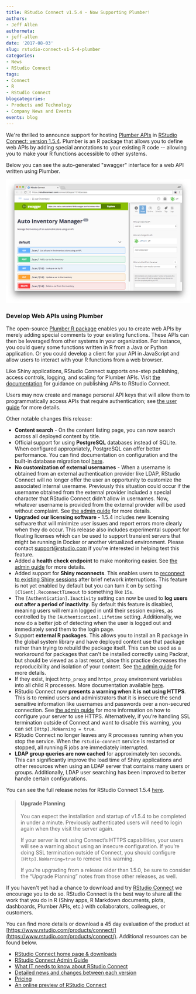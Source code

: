 ```yaml
---
title: RStudio Connect v1.5.4 - Now Supporting Plumber!
authors:
- Jeff Allen
authormeta: 
- jeff-allen
date: '2017-08-03'
slug: rstudio-connect-v1-5-4-plumber
categories:
- News
- RStudio Connect
tags:
- Connect
- R
- RStudio Connect
blogcategories:
- Products and Technology
- Company News and Events
events: blog
---
```



We're thrilled to announce support for hosting [Plumber APIs](https://www.rplumber.io/) in [RStudio Connect: version 1.5.4](https://www.rstudio.com/products/connect/). Plumber is an R package that allows you to define web APIs by adding special annotations to your existing R code -- allowing you to make your R functions accessible to other systems. 

Below you can see the auto-generated "swagger" interface for a web API written using Plumber.

![The auto-generated "swagger" interface for a web API written using Plumber.](rsc-154-plumber.png)

### Develop Web APIs using Plumber

The open-source [Plumber R package](https://rplumber.io/) enables you to create web APIs by merely adding special comments to your existing functions. These APIs can then be leveraged from other systems in your organization. For instance, you could query some functions written in R from a Java or Python application. Or you could develop a client for your API in JavaScript and allow users to interact with your R functions from a web browser.

Like Shiny applications, RStudio Connect supports one-step publishing, access controls, logging, and scaling for Plumber APIs. Visit [the documentation](http://docs.rstudio.com/connect/1.5.4/user/publishing.html#publishing-plumber-apis) for guidance on publishing APIs to RStudio Connect.

Users may now create and manage personal API keys that will allow them to programmatically access APIs that require authentication; see [the user guide](http://docs.rstudio.com/connect/1.5.4/user/api-keys.html) for more details.

Other notable changes this release:

 - **Content search** - On the content listing page, you can now search across all deployed content by title.
 - Official support for using **PostgreSQL** databases instead of SQLite. When configured appropriately, PostgreSQL can offer better performance. You can find documentation on configuration and the built-in database migration tool [here](http://docs.rstudio.com/connect/1.5.4/admin/database-provider.html#changing-database-provider).
 - **No customization of external usernames** - When a username is obtained from an external authentication provider like LDAP, RStudio Connect will no longer offer the user an opportunity to customize the associated internal username. Previously this situation could occur if the username obtained from the external provider included a special character that RStudio Connect didn’t allow in usernames. Now,  whatever username is provided from the external provider will be used without complaint.  See [the admin guide](http://docs.rstudio.com/connect/1.5.4/admin/authentication.html#auth-username-requirements) for more details.
 - **Upgraded our licensing software** - 1.5.4 includes new licensing software that will minimize user issues and report errors more clearly when they do occur. This release also includes experimental support for floating licenses which can be used to support transient servers that might be running in Docker or another virtualized environment. Please contact [support@rstudio.com](mailto:support@rstudio.com) if you're interested in helping test this feature.
 - Added a **health check endpoint** to make monitoring easier. See [the admin guide](http://docs.rstudio.com/connect/1.5.4/admin/server-management.html#health-check) for more details.
 - Added support for **Shiny reconnects**. This enables users to [reconnect to existing Shiny sessions](https://shiny.rstudio.com/articles/reconnecting.html) after brief network interruptions. This feature is not yet enabled by default but you can turn it on by setting `[Client].ReconnectTimeout` to something like `15s`.
 - The `[Authentication].Inactivity` setting can now be used to **log users out after a period of inactivity**. By default this feature is disabled, meaning users will remain logged in until their session expires, as controlled by the `[Authentication].Lifetime` setting. Additionally, we now do a better job of detecting when the user is logged out and immediately send them to the login page.
 - Support **external R packages**. This allows you to install an R package in the global system library and have deployed content use that package rather than trying to rebuild the package itself. This can be used as a workaround for packages that can't be installed correctly using Packrat, but should be viewed as a last resort, since this practice decreases the reproducibility and isolation of your content. See [the admin guide](http://docs.rstudio.com/connect/1.5.4/admin/package-management.html#external-package-installation) for more details.
 - If they exist, inject `http_proxy` and `https_proxy` environment variables into all child R processes. More documentation available [here](http://docs.rstudio.com/connect/1.5.4/admin/package-management.html#proxy-configuration).
 - RStudio Connect now **presents a warning when it is not using HTTPS**. This is to remind users and administrators that it is insecure the send sensitive information like usernames and passwords over a non-secured connection. See [the admin guide](http://docs.rstudio.com/connect/1.5.4/admin/appendix-configuration.html#appendix-configuration-https) for more information on how to configure your server to use HTTPS. Alternatively, if you’re handling SSL termination outside of Connect and want to disable this warning, you can set `[Http].NoWarning = true`.
 - RStudio Connect no longer leaves any R processes running when you stop the service. When the `rstudio-connect` service is restarted or stopped, all running R jobs are immediately interrupted.
 - **LDAP group queries are now cached** for approximately ten seconds. This can significantly improve the load time of Shiny applications and other resources when using an LDAP server that contains many users or groups. Additionally, LDAP user searching has been improved to better handle certain configurations.

You can see the full release notes for RStudio Connect 1.5.4 [here](http://docs.rstudio.com/connect/1.5.4/news/).

> #### Upgrade Planning
> You can expect the installation and startup of v1.5.4 to be completed in under a minute. Previously authenticated users will need to login again when they visit the server again. 
>
> If your server is not using Connect’s HTTPS capabilities, your users will see a warning about using an insecure configuration. If you’re doing SSL termination outside of Connect, you should configure `[Http].NoWarning=true` to remove this warning.
> 
> If you’re upgrading from a release older than 1.5.0, be sure to consider the “Upgrade Planning” notes from those other releases, as well.

If you haven't yet had a chance to download and try [RStudio Connect](https://rstudio.com/products/connect) we encourage you to do so. RStudio Connect is the best way to share all the work that you do in R (Shiny apps, R Markdown documents, plots, dashboards, Plumber APIs, etc.) with collaborators, colleagues, or customers.

You can find more details or download a 45 day evaluation of the product at [https://www.rstudio.com/products/connect/](https://www.rstudio.com/products/connect/). Additional resources can be found below.
 
 - [RStudio Connect home page & downloads](https://www.rstudio.com/products/connect/)
 - [RStudio Connect Admin Guide](http://docs.rstudio.com/connect/admin/)
 - [What IT needs to know about RStudio Connect](https://www.rstudio.com/wp-content/uploads/2016/01/RSC-IT-Q-and-A.pdf)
 - [Detailed news and changes between each version](http://docs.rstudio.com/connect/news/)
 - [Pricing](https://www.rstudio.com/pricing/#ConnectPricing)
 - [An online preview of RStudio Connect](https://beta.rstudioconnect.com/connect/)


